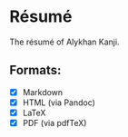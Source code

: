 # Résumé

The résumé of Alykhan Kanji.

## Formats:
- [x] Markdown
- [x] HTML (via Pandoc)
- [x] LaTeX
- [x] PDF (via pdfTeX)
